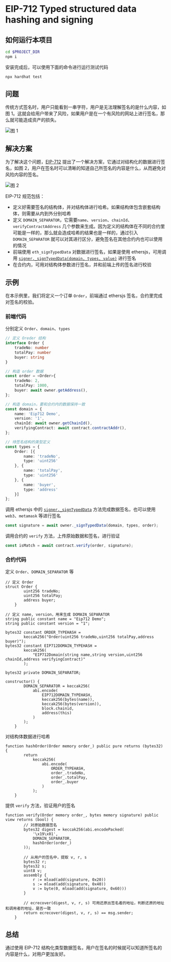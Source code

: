 # EIP-712 Typed structured data hashing and signing

## 如何运行本项目

```bash
cd $PROJECT_DIR
npm i
```

安装完成后，可以使用下面的命令进行运行测试代码

```bash
npx hardhat test
```

## 问题

传统方式签名时，用户只能看到一串字符，用户是无法理解签名的是什么内容，如图 1。这就会给用户带来了风险，如果用户是在一个有风险的网站上进行签名，那么就可能造成资产的损失。

![图 1](https://eips.ethereum.org/assets/eip-712/eth_sign.png)

## 解决方案

为了解决这个问题，[EIP-712](https://eips.ethereum.org/EIPS/eip-712) 提出了一个解决方案，它通过对结构化的数据进行签名，如图 2，用户在签名时可以清晰的知道自己所签名的内容是什么，从而避免对风险内容的签名。

![图 2](https://eips.ethereum.org/assets/eip-712/eth_signTypedData.png)

EIP-712 规范包括：

- 定义好需要签名的结构体，并对结构体进行哈希。如果结构体包含嵌套结构体，则需要从内到外分别哈希
- 定义 `DOMAIN_SEPARATOR`，它需要`name`、`version`、`chainId`、`verifyContractAddress` 几个参数来生成。因为定义的结构体在不同的合约里可能是一样的，那么就会造成哈希的结果也是一样的，通过引入 `DOMAIN_SEPARATOR` 就可以对其进行区分，避免签名在其他合约内也可以使用的情况
- 前端使用 `eth_signTypedData` 对数据进行签名，如果是使用 ethersjs，可用调用 [`signer._signTypedData(domain, types, value)`](https://docs.ethers.org/v5/api/signer/#Signer-signTypedData) 进行签名
- 在合约内，可用对结构体参数进行签名，并和前端上传的签名进行校验

## 示例

在本示例里，我们将定义一个订单 `Order`，前端通过 ethersjs 签名，合约里完成对签名的校验。

### 前端代码

分别定义 `Order`、`domain`、`types`

```ts
// 定义 Oreder 结构
interface Order {
    tradeNo: number
    totalPay: number
    buyer: string
}

// 构造 order 数据
const order = <Order>{
    tradeNo: 2,
    totalPay: 1000,
    buyer: await owner.getAddress(),
};

// 构造 domain，要和合约内的数据保持一致
const domain = {
    name: 'Eip712 Demo',
    version: '1',
    chainId: await owner.getChainId(),
    verifyingContract: await contract.contractAddr(),
};

// 待签名结构的类型定义
const types = {
    Order: [{
        name: 'tradeNo',
        type: 'uint256'
    }, {
        name: 'totalPay',
        type: 'uint256'
    }, {
        name: 'buyer',
        type: 'address'
    }]
};
```

调用 ethersjs 中的 [`signer._signTypedData`](https://docs.ethers.org/v5/api/signer/#Signer-signTypedData) 方法完成数据签名，也可以使用 `web3`、`metamask` 等进行签名

```ts
const signature = await owner._signTypedData(domain, types, order);
```

调用合约的 `verify` 方法，上传原始数据和签名，进行验证

```ts
const isMatch = await contract.verify(order, signature);
```

### 合约代码

定义 `Order`、`DOMAIN_SEPARATOR` 等

```Solidity
// 定义 Order
struct Order {
        uint256 tradeNo;
        uint256 totalPay;
        address buyer;
    }

// 定义 name, version，用来生成 DOMAIN_SEPARATOR
string public constant name = "Eip712 Demo";
string public constant version = "1";

bytes32 constant ORDER_TYPEHASH =
        keccak256("Order(uint256 tradeNo,uint256 totalPay,address buyer)");
bytes32 constant EIP712DOMAIN_TYPEHASH =
        keccak256(
            "EIP712Domain(string name,string version,uint256 chainId,address verifyingContract)"
        );

bytes32 private DOMAIN_SEPARATOR;

constructor() {
        DOMAIN_SEPARATOR = keccak256(
            abi.encode(
                EIP712DOMAIN_TYPEHASH,
                keccak256(bytes(name)),
                keccak256(bytes(version)),
                block.chainid,
                address(this)
            )
        );
    }
```

对结构体数据进行哈希

```Solidity
function hashOrder(Order memory order_) public pure returns (bytes32) {
        return
            keccak256(
                abi.encode(
                    ORDER_TYPEHASH,
                    order_.tradeNo,
                    order_.totalPay,
                    order_.buyer
                )
            );
    }
```

提供 `verify` 方法，验证用户的签名

```Solidity
function verify(Order memory order_, bytes memory signature) public view returns (bool) {
        // 对原始数据签名
        bytes32 digest = keccak256(abi.encodePacked(
            '\x19\x01',
            DOMAIN_SEPARATOR,
            hashOrder(order_)
        ));

        // 从用户的签名中，提取 v, r, s
        bytes32 r;
        bytes32 s;
        uint8 v;
        assembly {
            r := mload(add(signature, 0x20))
            s := mload(add(signature, 0x40))
            v := byte(0, mload(add(signature, 0x60)))
        }

        // ecrecover(digest, v, r, s) 可用还原出签名者的地址，判断还原的地址和调用者的地址，是否一致
        return ecrecover(digest, v, r, s) == msg.sender;
    }
```

## 总结

通过使用 EIP-712 结构化类型数据签名，用户在签名的时候就可以知道所签名的内容是什么，对用户更加友好。

